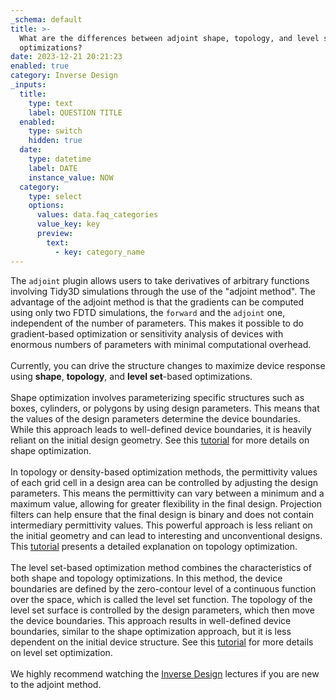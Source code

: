 ```yaml
---
_schema: default
title: >-
  What are the differences between adjoint shape, topology, and level set
  optimizations?
date: 2023-12-21 20:21:23
enabled: true
category: Inverse Design
_inputs:
  title:
    type: text
    label: QUESTION TITLE
  enabled:
    type: switch
    hidden: true
  date:
    type: datetime
    label: DATE
    instance_value: NOW
  category:
    type: select
    options:
      values: data.faq_categories
      value_key: key
      preview:
        text:
          - key: category_name
---
```

<div>The&nbsp;<code>adjoint</code>&nbsp;plugin allows users to take derivatives of arbitrary functions involving Tidy3D simulations through the use of the "adjoint method". The advantage of the adjoint method is that the gradients can be computed using only two FDTD simulations, the <code>forward</code> and the <code>adjoint</code> one, independent of the number of parameters. This makes it possible to do gradient-based optimization or sensitivity analysis of devices with enormous numbers of parameters with minimal computational overhead.</div>

<div> </div>

<div>Currently, you can drive the structure changes to maximize device response using <strong>shape</strong>, <strong>topology</strong>, and <strong>level set</strong>-based optimizations.</div>

<div> </div>

<div>Shape optimization involves parameterizing specific structures such as boxes, cylinders, or polygons by using design parameters. This means that the values of the design parameters determine the device boundaries. While this approach leads to well-defined device boundaries, it is heavily reliant on the initial design geometry. See this <a href="https://www.flexcompute.com/tidy3d/examples/notebooks/AdjointPlugin5BoundaryGradients/">tutorial</a> for more details on shape optimization.</div>

<div> </div>

<div>In topology or density-based optimization methods, the permittivity values of each grid cell in a design area can be controlled by adjusting the design parameters. This means the permittivity can vary between a minimum and a maximum value, allowing for greater flexibility in the final design. Projection filters can help ensure that the final design is binary and does not contain intermediary permittivity values. This powerful approach is less reliant on the initial geometry and can lead to interesting and unconventional designs. This <a href="https://www.flexcompute.com/tidy3d/examples/notebooks/AdjointPlugin6GratingCoupler/">tutorial</a> presents a detailed explanation on topology optimization.</div>

<div> </div>

<div>The level set-based optimization method combines the characteristics of both shape and topology optimizations. In this method, the device boundaries are defined by the zero-contour level of a continuous function over the space, which is called the level set function. The topology of the level set surface is controlled by the design parameters, which then move the device boundaries. This approach results in well-defined device boundaries, similar to the shape optimization approach, but it is less dependent on the initial device structure. See this <a href="https://www.flexcompute.com/tidy3d/examples/notebooks/AdjointPlugin10YBranchLevelSet/">tutorial</a> for more details on level set optimization.</div>

<div> </div>

<div>We highly recommend watching the <a href="https://www.flexcompute.com/tidy3d/learning-center/inverse-design/">Inverse Design</a> lectures if you are new to the adjoint method.</div>